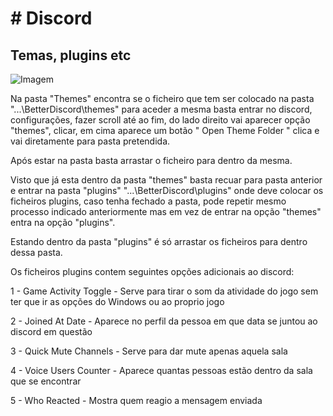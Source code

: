 <html>
<h1># Discord</h1>
<p><h2> Temas, plugins etc </h2></p>

<img src="https://ibb.co/QYKppr2" alt="Imagem">

Na pasta "Themes" encontra se o ficheiro que tem ser colocado na pasta "...\BetterDiscord\themes" para aceder a mesma basta entrar no discord, configurações, fazer scroll até ao fim, do lado direito vai aparecer opção "themes", clicar, em cima aparece um botão " Open Theme Folder " clica e vai diretamente para pasta pretendida.
<p> Após estar na pasta basta arrastar o ficheiro para dentro da mesma. </p>

Visto que já esta dentro da pasta "themes" basta recuar para pasta anterior e entrar na pasta "plugins" "...\BetterDiscord\plugins" onde deve colocar os ficheiros plugins, caso tenha fechado a pasta, pode repetir mesmo processo indicado anteriormente mas em vez de entrar na opção "themes" entra na opção "plugins".
<p> Estando dentro da pasta "plugins" é só arrastar os ficheiros para dentro dessa pasta. </p>

<p> Os ficheiros plugins contem seguintes opções adicionais ao discord: </p>

<p> 1 - Game Activity Toggle - Serve para tirar o som da atividade do jogo sem ter que ir as opções do Windows ou ao proprio jogo </p>
<p> 2 - Joined At Date -  Aparece no perfil da pessoa em que data se juntou ao discord em questão </p>
<p> 3 - Quick Mute Channels - Serve para dar mute apenas aquela sala </p>
<p> 4 - Voice Users Counter - Aparece quantas pessoas estão dentro da sala que se encontrar </p>
<p> 5 - Who Reacted - Mostra quem reagio a mensagem enviada </p>
</html>

